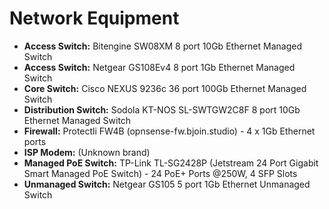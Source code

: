 # Network Equipment

*   **Access Switch:** Bitengine SW08XM 8 port 10Gb Ethernet Managed Switch
*   **Access Switch:** Netgear GS108Ev4 8 port 1Gb Ethernet Managed Switch
*   **Core Switch:** Cisco NEXUS 9236c 36 port 100Gb Ethernet Managed Switch
*   **Distribution Switch:** Sodola KT-NOS SL-SWTGW2C8F 8 port 10Gb Ethernet Managed Switch
*   **Firewall:** Protectli FW4B (opnsense-fw.bjoin.studio) - 4 x 1Gb Ethernet ports
*   **ISP Modem:** (Unknown brand)
*   **Managed PoE Switch:** TP-Link TL-SG2428P (Jetstream 24 Port Gigabit Smart Managed PoE Switch) - 24 PoE+ Ports @250W, 4 SFP Slots
*   **Unmanaged Switch:** Netgear GS105 5 port 1Gb Ethernet Unmanaged Switch
